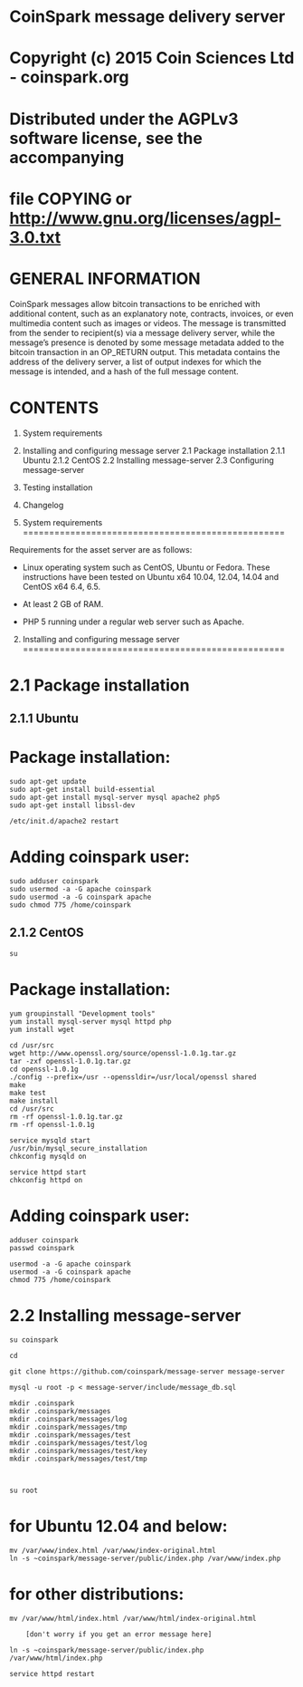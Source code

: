 #
# CoinSpark message delivery server
# 
# Copyright (c) 2015 Coin Sciences Ltd - coinspark.org
# 
# Distributed under the AGPLv3 software license, see the accompanying 
# file COPYING or http://www.gnu.org/licenses/agpl-3.0.txt
#


GENERAL INFORMATION
==================================================

CoinSpark messages allow bitcoin transactions to be enriched with additional 
content, such as an explanatory note, contracts, invoices, or even multimedia 
content such as images or videos. The message is transmitted from the sender 
to recipient(s) via a message delivery server, while the message’s presence is 
denoted by some message metadata added to the bitcoin transaction in an 
OP_RETURN output. This metadata contains the address of the delivery server, 
a list of output indexes for which the message is intended, and a hash of 
the full message content.

CONTENTS
==================================================

1. System requirements
2. Installing and configuring message server
    2.1 Package installation
        2.1.1 Ubuntu
        2.1.2 CentOS
    2.2 Installing message-server
    2.3 Configuring message-server
3. Testing installation
4. Changelog    

1. System requirements
==================================================

Requirements for the asset server are as follows:

 - Linux operating system such as CentOS, Ubuntu or Fedora. These instructions have been tested on Ubuntu x64 10.04, 12.04, 14.04 and CentOS x64 6.4, 6.5.

 - At least 2 GB of RAM.

 - PHP 5 running under a regular web server such as Apache.


2. Installing and configuring message server
==================================================

2.1 Package installation
==================================================

2.1.1 Ubuntu
--------------------------------------------------

# Package installation:

    sudo apt-get update
    sudo apt-get install build-essential
    sudo apt-get install mysql-server mysql apache2 php5
    sudo apt-get install libssl-dev 

    /etc/init.d/apache2 restart

# Adding coinspark user:

    sudo adduser coinspark
    sudo usermod -a -G apache coinspark
    sudo usermod -a -G coinspark apache
    sudo chmod 775 /home/coinspark
    

2.1.2 CentOS
--------------------------------------------------

    su

# Package installation:

    yum groupinstall "Development tools"
    yum install mysql-server mysql httpd php
    yum install wget

    cd /usr/src
    wget http://www.openssl.org/source/openssl-1.0.1g.tar.gz
    tar -zxf openssl-1.0.1g.tar.gz
    cd openssl-1.0.1g
    ./config --prefix=/usr --openssldir=/usr/local/openssl shared
    make
    make test
    make install
    cd /usr/src
    rm -rf openssl-1.0.1g.tar.gz
    rm -rf openssl-1.0.1g

    service mysqld start	
    /usr/bin/mysql_secure_installation
    chkconfig mysqld on

    service httpd start
    chkconfig httpd on

# Adding coinspark user:

    adduser coinspark
    passwd coinspark

    usermod -a -G apache coinspark
    usermod -a -G coinspark apache
    chmod 775 /home/coinspark


2.2 Installing message-server
==================================================

    su coinspark

    cd
    
    git clone https://github.com/coinspark/message-server message-server

    mysql -u root -p < message-server/include/message_db.sql

    mkdir .coinspark
    mkdir .coinspark/messages
    mkdir .coinspark/messages/log
    mkdir .coinspark/messages/tmp
    mkdir .coinspark/messages/test
    mkdir .coinspark/messages/test/log
    mkdir .coinspark/messages/test/key
    mkdir .coinspark/messages/test/tmp



    su root

# for Ubuntu 12.04 and below:

    mv /var/www/index.html /var/www/index-original.html
    ln -s ~coinspark/message-server/public/index.php /var/www/index.php 

# for other distributions:

    mv /var/www/html/index.html /var/www/html/index-original.html
    
    	[don't worry if you get an error message here]
    
    ln -s ~coinspark/message-server/public/index.php /var/www/html/index.php 

    service httpd restart

